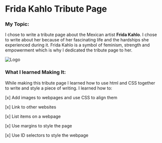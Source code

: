 # Frida Kahlo Tribute Page
### My Topic: ###
I chose to write a tribute page about the Mexican artist **Frida Kahlo**. I chose to write about her because of her fascinating life and the hardships she experienced during it. Frida Kahlo is a symbol of feminism, strength and empowerment which is why I dedicated the tribute page to her.

![Logo](https://i.guim.co.uk/img/media/32b9beb05ebf6224a070ec97d122d5b51b898588/0_787_3268_1961/master/3268.jpg?width=620&quality=45&auto=format&fit=max&dpr=2&s=f400500e89c4786bf5730e1491d0d095)

### What I learned Making It: ###
While making this tribute page I learned how to use html and CSS together to write and style a piece of writing. I learned how to:

[x] Add images to webpages and use CSS to align them

[x] Link to other websites

[x] List items on a webpage 

[x] Use margins to style the page 

[x] Use ID selectors to style the webpage
